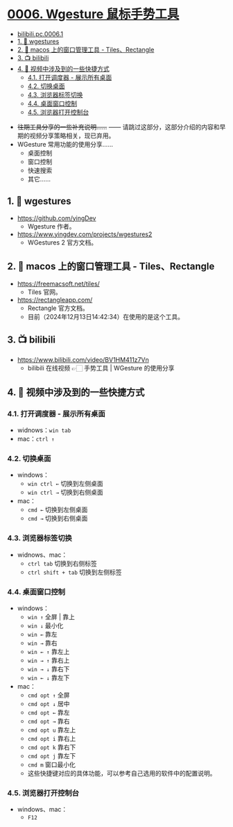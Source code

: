 # [0006. Wgesture 鼠标手势工具](https://github.com/Tdahuyou/pc/tree/main/0006.%20Wgesture%20%E9%BC%A0%E6%A0%87%E6%89%8B%E5%8A%BF%E5%B7%A5%E5%85%B7)

<!-- region:toc -->
<BilibiliOutsidePlayer id="BV1HM411z7Vn" />


- [bilibili.pc.0006.1](https://www.bilibili.com/video/BV1HM411z7Vn)
- [1. 🔗 wgestures](#1--wgestures)
- [2. 🔗 macos 上的窗口管理工具 - Tiles、Rectangle](#2--macos-上的窗口管理工具---tilesrectangle)
- [3. 📺 bilibili](#3--bilibili)
- [4. 📒 视频中涉及到的一些快捷方式](#4--视频中涉及到的一些快捷方式)
  - [4.1. 打开调度器 - 展示所有桌面](#41-打开调度器---展示所有桌面)
  - [4.2. 切换桌面](#42-切换桌面)
  - [4.3. 浏览器标签切换](#43-浏览器标签切换)
  - [4.4. 桌面窗口控制](#44-桌面窗口控制)
  - [4.5. 浏览器打开控制台](#45-浏览器打开控制台)
<!-- endregion:toc -->
- ~~往期工具分享的一些补充说明……~~ —— 请跳过这部分，这部分介绍的内容和早期的视频分享策略相关，现已弃用。
- WGesture 常用功能的使用分享……
  - 桌面控制
  - 窗口控制
  - 快速搜索
  - 其它……

## 1. 🔗 wgestures

- https://github.com/yingDev
  - Wgesture 作者。
- https://www.yingdev.com/projects/wgestures2
  - WGestures 2 官方文档。

## 2. 🔗 macos 上的窗口管理工具 - Tiles、Rectangle

- https://freemacsoft.net/tiles/
  - Tiles 官网。
- https://rectangleapp.com/
  - Rectangle 官方文档。
  - 目前（2024年12月13日14:42:34）在使用的是这个工具。

## 3. 📺 bilibili

- https://www.bilibili.com/video/BV1HM411z7Vn
  - bilibili 在线视频 👉🏻 手势工具 | WGesture 的使用分享

## 4. 📒 视频中涉及到的一些快捷方式

### 4.1. 打开调度器 - 展示所有桌面

- widnows：`win tab`
- mac：`ctrl ↑`

### 4.2. 切换桌面

- windows：
  - `win ctrl ←` 切换到左侧桌面
  - `win ctrl →` 切换到右侧桌面
- mac：
  - `cmd ←` 切换到左侧桌面
  - `cmd →` 切换到右侧桌面

### 4.3. 浏览器标签切换

- widnows、mac：
  - `ctrl tab` 切换到右侧标签
  - `ctrl shift + tab` 切换到左侧标签

### 4.4. 桌面窗口控制

- windows：
  - `win ↑` 全屏 | 靠上
  - `win ↓` 最小化
  - `win ←` 靠左
  - `win →` 靠右
  - `win ← ↑` 靠左上
  - `win → ↑` 靠右上
  - `win → ↓` 靠右下
  - `win ← ↓` 靠左下
- mac：
  - `cmd opt ↑` 全屏
  - `cmd opt ↓` 居中
  - `cmd opt ←` 靠左
  - `cmd opt →` 靠右
  - `cmd opt u` 靠左上
  - `cmd opt i` 靠右上
  - `cmd opt k` 靠右下
  - `cmd opt j` 靠左下
  - `cmd m` 窗口最小化
  - 这些快捷键对应的具体功能，可以参考自己选用的软件中的配置说明。

### 4.5. 浏览器打开控制台

- windows、mac：
  - `F12`